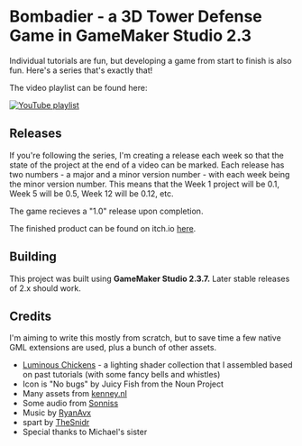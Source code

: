 # Bombadier - a 3D Tower Defense Game in GameMaker Studio 2.3

Individual tutorials are fun, but developing a game from start to finish is also fun. Here's a series that's exactly that!

The video playlist can be found here:

[![YouTube playlist](https://i.ytimg.com/vi/FokSuuxXkQE/hqdefault.jpg)](https://www.youtube.com/watch?v=FokSuuxXkQE&list=PL_hT--4HOvreDB5Kj0BtGBx2yIAaYDPMC&index=2&t=0s)

## Releases

If you're following the series, I'm creating a release each week so that the state of the project at the end of a video can be marked. Each release has two numbers - a major and a minor version number - with each week being the minor version number. This means that the Week 1 project will be 0.1, Week 5 will be 0.5, Week 12 will be 0.12, etc.

The game recieves a "1.0" release upon completion.

The finished product can be found on itch.io [here](https://dragonite.itch.io/bombadier).

## Building

This project was built using **GameMaker Studio 2.3.7.** Later stable releases of 2.x should work.

## Credits

I'm aiming to write this mostly from scratch, but to save time a few native GML extensions are used, plus a bunch of other assets.

 - [Luminous Chickens](https://dragonite.itch.io/luminous-chicken-3d-lighting-shaders-for-gamemaker) - a lighting shader collection that I assembled based on past tutorials (with some fancy bells and whistles)
 - Icon is "No bugs" by Juicy Fish from the Noun Project
 - Many assets from [kenney.nl](https://kenney.nl/)
 - Some audio from [Sonniss](https://sonniss.com/gameaudiogdc)
 - Music by [RyanAvx](https://twitter.com/RyanAndBreezy)
 - spart by [TheSnidr](https://forum.yoyogames.com/index.php?threads/spart-3d-particle-system-new-update-sept-2019-now-entirely-free.52130/)
 - Special thanks to Michael's sister
